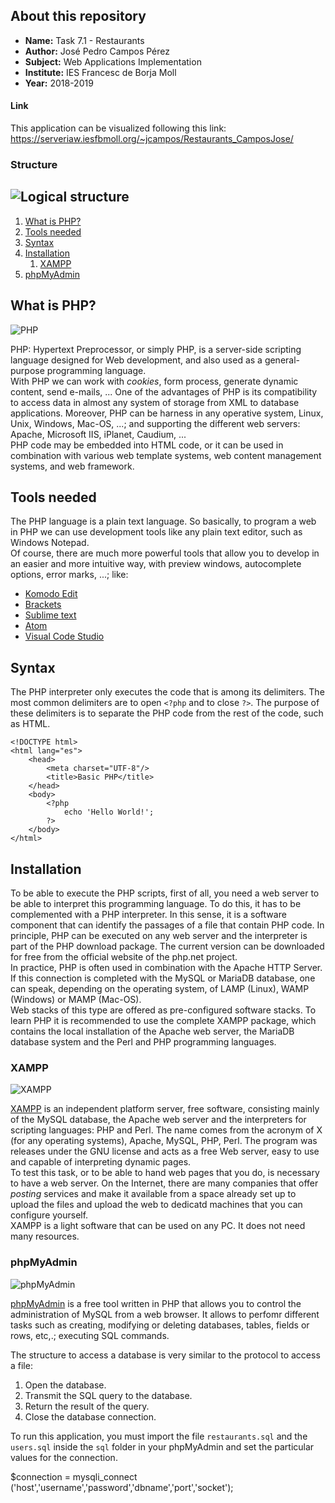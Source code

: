 ## About this repository

+ **Name:** Task 7.1 - Restaurants
+ **Author:** José Pedro Campos Pérez
+ **Subject:** Web Applications Implementation
+ **Institute:** IES Francesc de Borja Moll
+ **Year:** 2018-2019

#### Link

This application can be visualized following this link:
https://serveriaw.iesfbmoll.org/~jcampos/Restaurants_CamposJose/

### Structure

![Logical structure](/images/logicrelation.png "Structure relation")
-----

1. [What is PHP?](#what-is-php?)
2. [Tools needed](#tools-needed)
3. [Syntax](#syntax)
4. [Installation](#installation)
    1. [XAMPP](#xampp)
5. [phpMyAdmin](#phpmyadmin)

## What is PHP?

![PHP](https://www.e-sort.net/blog/wp-content/uploads/2012/04/Logo_PHP.jpg "PHP logo")

PHP: Hypertext Preprocessor, or simply PHP, is a server-side scripting language designed for Web development, and also used as a general-purpose programming language.  
With PHP we can work with *cookies*, form process, generate dynamic content, send e-mails, ...
One of the advantages of PHP is its compatibility to access data in almost any system of storage from XML to database applications.
Moreover, PHP can be harness in any operative system, Linux, Unix, Windows, Mac-OS, ...; and supporting the different web servers: Apache, Microsoft IIS, iPlanet, Caudium, ...  
PHP code may be embedded into HTML code, or it can be used in combination with various web template systems, web content management systems, and web framework.

## Tools needed

The PHP language is a plain text language. So basically, to program a web in PHP we can use development tools like any plain text editor, such as Windows Notepad.  
Of course, there are much more powerful tools that allow you to develop in an easier and more intuitive way, with preview windows, autocomplete options, error marks, ...; like:
+ [Komodo Edit](https://www.activestate.com/komodo-ide/downloads/edit)
+ [Brackets](http://brackets.io/)
+ [Sublime text](https://www.sublimetext.com/)
+ [Atom](https://atom.io/)
+ [Visual Code Studio](https://code.visualstudio.com/)

## Syntax

The PHP interpreter only executes the code that is among its delimiters. The most common delimiters are to open `<?php` and to close `?>`. The purpose of these delimiters is to separate the PHP code from the rest of the code, such as HTML.

```
<!DOCTYPE html>
<html lang="es">
    <head>
        <meta charset="UTF-8"/>
        <title>Basic PHP</title>
    </head>
    <body>
        <?php
            echo 'Hello World!';
        ?>
    </body>
</html>
```

## Installation

To be able to execute the PHP scripts, first of all, you need a web server to be able to interpret this programming language. To do this, it has to be complemented with a PHP interpreter. In this sense, it is a software component that can identify the passages of a file that contain PHP code. In principle, PHP can be executed on any web server and the interpreter is part of the PHP download package. The current version can be downloaded for free from the official website of the php.net project.   
In practice, PHP is often used in combination with the Apache HTTP Server. If this connection is completed with the MySQL or MariaDB database, one can speak, depending on the operating system, of LAMP (Linux), WAMP (Windows) or MAMP (Mac-OS).   
Web stacks of this type are offered as pre-configured software stacks. To learn PHP it is recommended to use the complete XAMPP package, which contains the local installation of the Apache web server, the MariaDB database system and the Perl and PHP programming languages.   

### XAMPP

![XAMPP](https://erickorlando.files.wordpress.com/2017/01/xampp.png?w=600 "XAMPP logo")

[XAMPP](https://www.apachefriends.org/es/index.html) is an independent platform server, free software, consisting mainly of the MySQL database, the Apache web server and the interpreters for scripting languages: PHP and Perl. The name comes from the acronym of X (for any operating systems), Apache, MySQL, PHP, Perl. The program was releases under the GNU license and acts as a free Web server, easy to use and capable of interpreting dynamic pages.   
To test this task, or to be able to hand web pages that you do, is necessary to have a web server. On the Internet, there are many companies that offer *posting* services and make it available from a space already set up to upload the files and upload the web to dedicatd machines that you can configure yourself.   
XAMPP is a light software that can be used on any PC. It does not need many resources. 

### phpMyAdmin

![phpMyAdmin](https://www.lunium.com/media/blog/phpmyadmin-mini.gif "phpMyAdmin logo")

[phpMyAdmin](https://www.phpmyadmin.net/) is a free tool written in PHP that allows you to control the administration of MySQL from a web browser. It allows to perfomr different tasks such as creating, modifying or deleting databases, tables, fields or rows, etc,.; executing SQL commands.

The structure to access a database is very similar to the protocol to access a file:
1. Open the database.
2. Transmit the SQL query to the database.
3. Return the result of the query.
4. Close the database connection.

To run this application, you must import the file `restaurants.sql` and the `users.sql` inside the `sql` folder in your phpMyAdmin and set the particular values for the connection.

$connection = mysqli_connect ('host','username','password','dbname','port','socket');